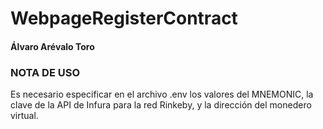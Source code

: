 # WebpageRegisterContract
#### Álvaro Arévalo Toro

### NOTA DE USO
Es necesario especificar en el archivo .env los valores del MNEMONIC, la clave de la API de Infura para la red Rinkeby, y la dirección del monedero virtual.